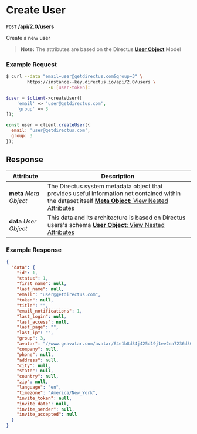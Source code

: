 # Create User

<span class="request">`POST` **/api/2.0/users**</span>

<span class="description">Create a new user</span>

> **Note:** The attributes are based on the Directus [**User Object**](/overview/objects-model.md#user-object) Model

### Example Request

```bash
$ curl --data "email=user@getdirectus.com&group=3" \
        https://instance--key.directus.io/api/2.0/users \
                -u [user-token]:
```

```php
$user = $client->createUser([
    'email' => 'user@getdirectus.com',
    'group' => 3
]);
```

```javascript
const user = client.createUser({
  email: 'user@getdirectus.com',
  group: 3
});
```

## Response

<span class="attributes">Attribute</span> | Description
-------|------------
**meta** _Meta Object_ | The Directus system metadata object that provides useful information not contained within the dataset itself [**Meta Object**: View Nested Attributes](/overview/objects-model.md#meta-object)
**data** _User Object_ | <span class="custom">This data and its architecture is based on Directus users's schema</span> [**User Object**: View Nested Attributes](/overview/objects-model.md#user-object)

### Example Response

```json
{
  "data": {
    "id": 1,
    "status": 1,
    "first_name": null,
    "last_name": null,
    "email": "user@getdirectus.com",
    "token": null,
    "title": "",
    "email_notifications": 1,
    "last_login": null,
    "last_access": null,
    "last_page": "",
    "last_ip": "",
    "group": 3,
    "avatar": "//www.gravatar.com/avatar/64e1b8d34j425d19j1ee2ea7236d3028?s=200&d=identicon&r=g",
    "company": null,
    "phone": null,
    "address": null,
    "city": null,
    "state": null,
    "country": null,
    "zip": null,
    "language": "en",
    "timezone": "America/New_York",
    "invite_token": null,
    "invite_date": null,
    "invite_sender": null,
    "invite_accepted": null
  }
}
```
